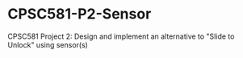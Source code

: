 # CPSC581-P2-Sensor
CPSC581 Project 2: Design and implement an alternative to "Slide to Unlock" using sensor(s)
